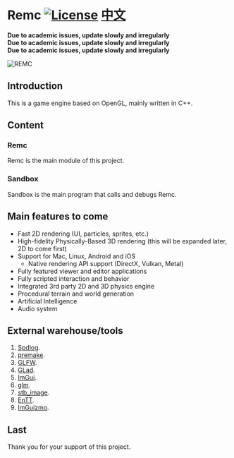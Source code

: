 # Remc [![License](https://img.shields.io/github/license/martin-zyb/Remc.svg)](https://github.com/martin-zyb/Remc/blob/master/LICENSE) [中文](https://github.com/martin-zyb/Remc/blob/main/README_CN.md)
  
**Due to academic issues, update slowly and irregularly**  
**Due to academic issues, update slowly and irregularly**  
**Due to academic issues, update slowly and irregularly**  

![REMC](/Resources/Branding/REMC_Logo.png?raw=true "REMC")

## Introduction
This is a game engine based on OpenGL, mainly written in C++.  
## Content
### Remc
Remc is the main module of this project.  
### Sandbox
Sandbox is the main program that calls and debugs Remc.  
## Main features to come
- Fast 2D rendering (UI, particles, sprites, etc.)
- High-fidelity Physically-Based 3D rendering (this will be expanded later, 2D to come first)
- Support for Mac, Linux, Android and iOS
    - Native rendering API support (DirectX, Vulkan, Metal)
- Fully featured viewer and editor applications
- Fully scripted interaction and behavior
- Integrated 3rd party 2D and 3D physics engine
- Procedural terrain and world generation
- Artificial Intelligence
- Audio system
## External warehouse/tools
1. [Spdlog](https://github.com/gabime/spdlog).  
2. [premake](https://github.com/premake).  
3. [GLFW](https://github.com/TheCherno/glfw).  
4. [GLad](https://github.com/dav1dde/glad-web).  
5. [ImGui](https://github.com/TheCherno/imgui).  
6. [glm](https://github.com/g-truc/glm).  
7. [stb_image](https://github.com/nothings/stb/blob/master/stb_image.h).  
8. [EnTT](https://github.com/skypjack/entt).  
9. [ImGuizmo](https://github.com/TheCherno/ImGuizmo).
## Last
Thank you for your support of this project.  
